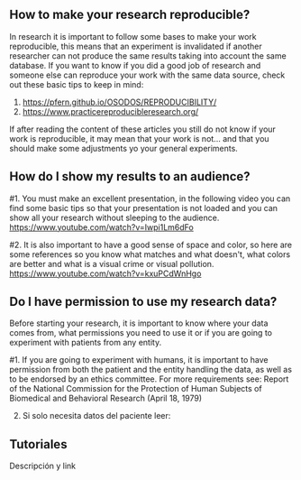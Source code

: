 ## How to make your research reproducible?
In research it is important to follow some bases to make your work reproducible, this means that an experiment is invalidated if another researcher can not produce the same results taking into account the same database.
If you want to know if you did a good job of research and someone else can reproduce your work with the same data source, check out these basic tips to keep in mind: 

1. https://pfern.github.io/OSODOS/REPRODUCIBILITY/
2. https://www.practicereproducibleresearch.org/

If after reading the content of these articles you still do not know if your work is reproducible, it may mean that your work is not... and that you should make some adjustments yo your general experiments.


## How do I show my results to an audience?
#1. You must make an excellent presentation, in the following video you can find some basic tips so that your presentation is not loaded and you can show all your research without sleeping to the audience.
https://www.youtube.com/watch?v=Iwpi1Lm6dFo

#2. It is also important to have a good sense of space and color, so here are some references so you know what matches and what doesn't, what colors are better and what is a visual crime or visual pollution.
https://www.youtube.com/watch?v=kxuPCdWnHgo


## Do I have permission to use my research data?
Before starting your research, it is important to know where your data comes from, what permissions you need to use it or if you are going to experiment with patients from any entity. 

#1. If you are going to experiment with humans, it is important to have permission from both the patient and the entity handling the data, as well as to be endorsed by an ethics committee. For more requirements see: Report of the National Commission for the Protection of Human Subjects of Biomedical and Behavioral Research (April 18, 1979)

2. Si solo necesita datos del paciente leer:

## Tutoriales

Descripción y link


	


